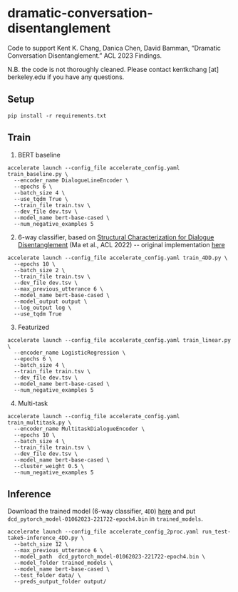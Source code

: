 # dramatic-conversation-disentanglement

Code to support Kent K. Chang, Danica Chen, David Bamman, “Dramatic Conversation Disentanglement.” ACL 2023 Findings. 

N.B. the code is not thoroughly cleaned. Please contact kentkchang [at] berkeley.edu if you have any questions.

## Setup

```
pip install -r requirements.txt
```

## Train

1. BERT baseline 

```
accelerate launch --config_file accelerate_config.yaml train_baseline.py \
  --encoder_name DialogueLineEncoder \
  --epochs 6 \
  --batch_size 4 \
  --use_tqdm True \
  --train_file train.tsv \
  --dev_file dev.tsv \
  --model_name bert-base-cased \
  --num_negative_examples 5
```

2. 6-way classifier, based on [Structural Characterization for Dialogue Disentanglement](https://aclanthology.org/2022.acl-long.23/) (Ma et al., ACL 2022) -- original implementation [here](https://github.com/xbmxb/StructureCharacterization4DD)

```
accelerate launch --config_file accelerate_config.yaml train_4DD.py \
  --epochs 10 \
  --batch_size 2 \
  --train_file train.tsv \
  --dev_file dev.tsv \
  --max_previous_utterance 6 \
  --model_name bert-base-cased \
  --model_output output \
  --log_output log \
  --use_tqdm True
```

3. Featurized

```
accelerate launch --config_file accelerate_config.yaml train_linear.py \
  --encoder_name LogisticRegression \
  --epochs 6 \
  --batch_size 4 \
  --train_file train.tsv \
  --dev_file dev.tsv \
  --model_name bert-base-cased \
  --num_negative_examples 5
```

4. Multi-task

```
accelerate launch --config_file accelerate_config.yaml train_multitask.py \
  --encoder_name MultitaskDialogueEncoder \
  --epochs 10 \
  --batch_size 4 \
  --train_file train.tsv \
  --dev_file dev.tsv \
  --model_name bert-base-cased \
  --cluster_weight 0.5 \
  --num_negative_examples 5
```

## Inference

Download the trained model (6-way classifier, `4DD`) [here](https://yosemite.ischool.berkeley.edu/kentkchang/dcd_pytorch_model-01062023-221722-epoch4.bin) and put `dcd_pytorch_model-01062023-221722-epoch4.bin` in `trained_models`. 

```
accelerate launch --config_file accelerate_config_2proc.yaml run_test-take5-inference_4DD.py \
  --batch_size 12 \
  --max_previous_utterance 6 \
  --model_path  dcd_pytorch_model-01062023-221722-epoch4.bin \
  --model_folder trained_models \
  --model_name bert-base-cased \
  --test_folder data/ \
  --preds_output_folder output/
```